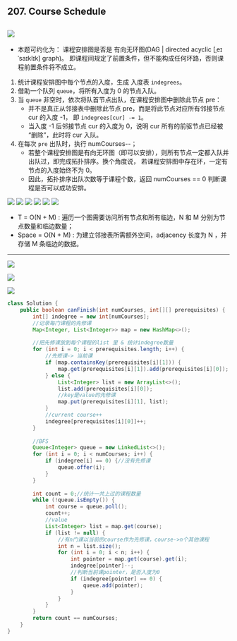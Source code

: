 ## 207. Course Schedule
![](img/2021-08-08-11-52-26.png)
---

- 本题可约化为： 课程安排图是否是 有向无环图(DAG | directed acyclic [ˌeɪˈsaɪklɪk] graph)。
  即课程间规定了前置条件，但不能构成任何环路，否则课程前置条件将不成立。

1. 统计课程安排图中每个节点的入度，生成 入度表 `indegrees`。
2. 借助一个队列 `queue`，将所有入度为 0 的节点入队。
3. 当 `queue` 非空时，依次将队首节点出队，在课程安排图中删除此节点 pre：
   - 并不是真正从邻接表中删除此节点 pre，而是将此节点对应所有邻接节点 cur 的入度 -1，
     即 `indegrees[cur] -= 1`。
   - 当入度 -1 后邻接节点 cur 的入度为 0，说明 cur 所有的前驱节点已经被 “删除”，此时将 cur 入队。
4. 在每次 `pre` 出队时，执行 numCourses--；
   - 若整个课程安排图是有向无环图（即可以安排），则所有节点一定都入队并出队过，即完成拓扑排序。换个角度说，
     若课程安排图中存在环，一定有节点的入度始终不为 0。
   - 因此，拓扑排序出队次数等于课程个数，返回 numCourses == 0 判断课程是否可以成功安排。

![](img/2021-08-08-11-52-51.png)
![](img/2021-08-08-11-53-53.png)
![](img/2021-08-08-13-01-15.png)
![](img/2021-08-08-13-01-45.png)
![](img/2021-08-08-13-01-56.png)
![](img/2021-08-08-13-03-11.png)

- T = O(N + M) :  遍历一个图需要访问所有节点和所有临边，N 和 M 分别为节点数量和临边数量；
- Space = O(N + M) : 为建立邻接表所需额外空间，adjacency 长度为 N ，并存储 M 条临边的数据。

---

![](img/2021-08-08-17-08-24.png)

![](img/2021-08-08-17-20-30.png)

![](img/2021-08-08-15-09-39.png)

```java
class Solution {
    public boolean canFinish(int numCourses, int[][] prerequisites) {
        int[] indegree = new int[numCourses];
        //记录每门课程的先修课        
        Map<Integer, List<Integer>> map = new HashMap<>();
        
        //把先修课放到每个课程的list 里 & 统计indegree数量
        for (int i = 0; i < prerequisites.length; i++) {
            //先修课-> 当前课
            if (map.containsKey(prerequisites[i][1])) {
                map.get(prerequisites[i][1]).add(prerequisites[i][0]);
            } else {
                List<Integer> list = new ArrayList<>();
                list.add(prerequisites[i][0]);
                //key是value的先修课
                map.put(prerequisites[i][1], list);
            }
            //current course++
            indegree[prerequisites[i][0]]++;
        }
        
        //BFS
        Queue<Integer> queue = new LinkedList<>();
        for (int i = 0; i < numCourses; i++) {
            if (indegree[i] == 0) {//没有先修课
                queue.offer(i);
            }
        }
        
        int count = 0;//统计一共上过的课程数量
        while (!queue.isEmpty()) {
            int course = queue.poll();
            count++;
            //value
            List<Integer> list = map.get(course);
            if (list != null) {
                //有n门课以当前的course作为先修课，course->n个其他课程
                int n = list.size();
                for (int i = 0; i < n; i++) {
                    int pointer = map.get(course).get(i);
                    indegree[pointer]--;
                    //判断当前课pointer，是否入度为0
                    if (indegree[pointer] == 0) {
                        queue.add(pointer);
                    }
                }                
            }
        }
        return count == numCourses;
    }
}
```